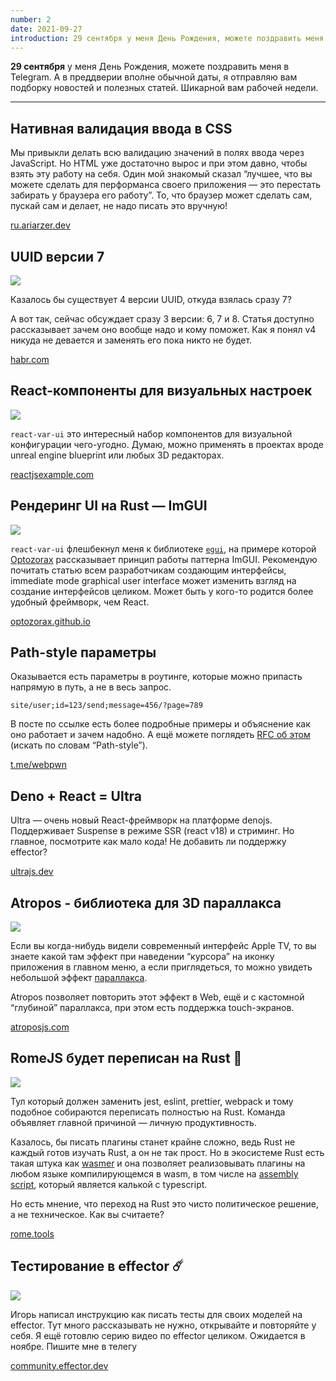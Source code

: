 ```yaml
---
number: 2
date: 2021-09-27
introduction: 29 сентября у меня День Рождения, можете поздравить меня в Telegram. А в преддверии вполне обычной даты, я отправляю вам подборку новостей и полезных статей. Шикарной вам рабочей недели.
---
```


**29 сентября** у меня День Рождения, можете поздравить меня в Telegram. А в преддверии вполне обычной даты, я отправляю вам подборку новостей и полезных статей. Шикарной вам рабочей недели.

<hr />

## Нативная валидация ввода в CSS

Мы привыкли делать всю валидацию значений в полях ввода через JavaScript. Но HTML уже достаточно вырос и при этом давно, чтобы взять эту работу на себя.
Один мой знакомый сказал “лучшее, что вы можете сделать для перформанса своего приложения — это перестать забирать у браузера его работу”. То, что браузер может сделать сам, пускай сам и делает, не надо писать это вручную!

[ru.ariarzer.dev](https://ru.ariarzer.dev/articles/2021/native-css-validation.html)

## UUID версии 7

![](https://habrastorage.org/getpro/habr/upload_files/277/0af/641/2770af6413e78ffcdac8fe0310fc2131.png)

Казалось бы существует 4 версии UUID, откуда взялась сразу 7?

А вот так, сейчас обсуждает сразу 3 версии: 6, 7 и 8. Статья доступно рассказывает зачем оно вообще надо и кому поможет. Как я понял v4 никуда не девается и заменять его пока никто не будет.

[habr.com](https://habr.com/ru/post/572700/)

## React-компоненты для визуальных настроек

![](https://reactjsexample.com/content/images/2021/09/react-var-ui.jpg)

`react-var-ui` это интересный набор компонентов для визуальной конфигурации чего-угодно. Думаю, можно применять в проектах вроде unreal engine blueprint или любых 3D редакторах.

[reactjsexample.com](https://reactjsexample.com/a-simple-react-component-library-for-variable-setting-and-preview-inspired-by-ios-settings/)

## Рендеринг UI на Rust — ImGUI

![](https://optozorax.github.io/p/imgui/portal_explorer.png)

`react-var-ui` флешбекнул меня к библиотеке [`egui`](https://lib.rs/crates/egui), на примере которой [Optozorax](https://t.me/optozorax_dev) рассказывает принцип работы паттерна ImGUI.
Рекомендую почитать статью всем разработчикам создающим интерфейсы, immediate mode graphical user interface может изменить взгляд на создание интерфейсов целиком. Может быть у кого-то родится более удобный фреймворк, чем React.

[optozorax.github.io](https://optozorax.github.io/p/imgui)

## Path-style параметры

Оказывается есть параметры в роутинге, которые можно припасть напрямую в путь, а не в весь запрос.

```
site/user;id=123/send;message=456/?page=789
```

В посте по ссылке есть более подробные примеры и объяснение как оно работает и зачем надобно. А ещё можете поглядеть [RFC об этом](https://www.rfc-editor.org/rfc/rfc6570.txt) (искать по словам “Path-style”).

[t.me/webpwn](https://t.me/webpwn/304)

## Deno + React = Ultra

Ultra — очень новый React-фреймворк на платформе denojs. Поддерживает Suspense в режиме SSR (react v18) и стриминг.
Но главное, посмотрите как мало кода! Не добавить ли поддержку effector?

[ultrajs.dev](https://ultrajs.dev/)

## Atropos - библиотека для 3D параллакса

![](https://atroposjs.com/images/share-banner.png)

Если вы когда-нибудь видели современный интерфейс Apple TV, то вы знаете какой там эффект при наведении “курсора” на иконку приложения в главном меню, а если приглядеться, то можно увидеть небольшой эффект [параллакса](https://ru.wikipedia.org/wiki/%D0%9F%D0%B0%D1%80%D0%B0%D0%BB%D0%BB%D0%B0%D0%BA%D1%81).

Atropos позволяет повторить этот эффект в Web, ещё и с кастомной “глубиной” параллакса, при этом есть поддержка touch-экранов.

[atroposjs.com](https://atroposjs.com/)

## RomeJS будет переписан на Rust 🦀

![](https://rome.tools/img/blog/social-logo-rust.png)

Тул который должен заменить jest, eslint, prettier, webpack и тому подобное собираются переписать полностью на Rust. Команда объявляет главной причиной — личную продуктивность.

Казалось, бы писать плагины станет крайне сложно, ведь Rust не каждый готов изучать Rust, а он не так прост. Но в экосистеме Rust есть такая штука как [wasmer](https://wasmer.io/) и она позволяет реализовывать плагины на любом языке компилирующемся в wasm, в том числе на [assembly script](https://www.assemblyscript.org/), который является калькой с typescript.

Но есть мнение, что переход на Rust это чисто политическое решение, а не техническое. Как вы считаете?

[rome.tools](https://rome.tools/blog/2021/09/21/rome-will-be-rewritten-in-rust)

## Тестирование в effector ☄️

![](https://raw.githubusercontent.com/effector/effector/master/website/media/banner.png)

Игорь написал инструкцию как писать тесты для своих моделей на effector. Тут много рассказывать не нужно, открывайте и повторяйте у себя.
Я ещё готовлю серию видео по effector целиком. Ожидается в ноябре. Пишите мне в телегу

[community.effector.dev](https://community.effector.dev/core/testing-guide-nol)
